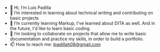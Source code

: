 - 👋 Hi, I’m Luis Padilla
- 👀 I’m interested in learning about technical writing and contributing on basic projects
- 🌱 I’m currently learning Markup, I've learned about DITA as well. And in the future, I'd like to learn basic coding
- 💞️ I’m looking to collaborate on projects that allow me to write basic documentation and practice my skills, in order to build a portfolio.
- 📫 How to reach me: lpadillah08@gmail.com

<!---
lpadillah/lpadillah is a ✨ special ✨ repository because its `README.md` (this file) appears on your GitHub profile.
You can click the Preview link to take a look at your changes.
--->

